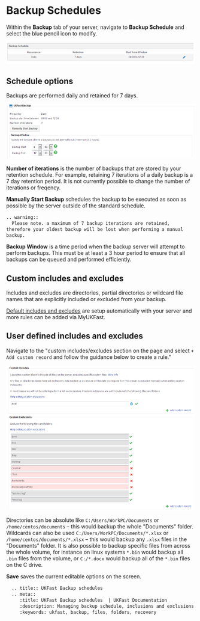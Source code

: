 # Backup Schedules

Within the **Backup** tab of your server, navigate to **Backup Schedule** and select the blue pencil icon to modify.

![connect](files/backup_schedule_1.png)

## Schedule options

Backups are performed daily and retained for 7 days.

![connect](files/backup_schedule_2.png)

**Number of iterations** is the number of backups that are stored by your retention schedule. For example, retaining 7 iterations of a daily backup is a 7 day retention period. It is not currently possible to change the number of iterations or freqency.

**Manually Start Backup** schedules the backup to be executed as soon as possible by the server outside of the standard schedule.

```eval_rst
.. warning::
  Please note. a maximum of 7 backup iterations are retained, therefore your oldest backup will be lost when performing a manual backup.
```

**Backup Window** is a time period when the backup server will attempt to perform backups. This must be at least a 3 hour period to ensure that all backups can be queued and performed efficiently.

## Custom includes and excludes

Includes and excludes are directories, partial directories or wildcard file names that are explicitly included or excluded from your backup.

[Default includes and excludes](/dr-ha/ukfast_backup/getting_started.html#Default-includes-and-excludes) are setup automatically with your server and more rules can be added via MyUKFast.

## User defined includes and excludes

Navigate to the "custom includes/excludes section on the page and select `+ Add custom record` and follow the guidance below to create a rule."

![connect](files/backup_schedule_3.png)

Directories can be absolute like `C:/Users/WorkPC/Documents` or `/home/centos/documents` – this would backup the whole "Documents" folder. Wildcards can also be used `C:/Users/WorkPC/Documents/*.xlsx` or `/home/centos/documents/*.xlsx` – this would backup any `.xlsx` files in the "Documents" folder.
It is also possible to backup specific files from across the whole volume, for instance on linux systems `*.bin` would backup all `.bin` files from the volume, or `C:/*.docx` would backup all of the `*.bin` files on the C drive.

**Save** saves the current editable options on the screen.

```eval_rst
  .. title:: UKFast Backup schedules 
  .. meta::
     :title: UKFast Backup schedules  | UKFast Documentation
     :description: Managing backup schedule, inclusions and exclusions
     :keywords: ukfast, backup, files, folders, recovery
```
